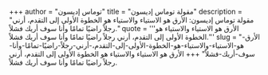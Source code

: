 +++
author = "توماس إديسون"
title = "مقولة توماس إديسون"
description = "مقولة توماس إديسون: الأرق هو الاستياء والاستياء هو الخطوة الأولى إلى التقدم، أرني رجلاً راضيًا تمامًا وأنا سوف أريك فشلاً."
quote = '''الأرق هو الاستياء والاستياء هو الخطوة الأولى إلى التقدم، أرني رجلاً راضيًا تمامًا وأنا سوف أريك فشلاً.'''
slug = "الأرق-هو-الاستياء-والاستياء-هو-الخطوة-الأولى-إلى-التقدم،-أرني-رجلاً-راضيًا-تمامًا-وأنا-سوف-أريك-فشلاً"
+++
الأرق هو الاستياء والاستياء هو الخطوة الأولى إلى التقدم، أرني رجلاً راضيًا تمامًا وأنا سوف أريك فشلاً.

